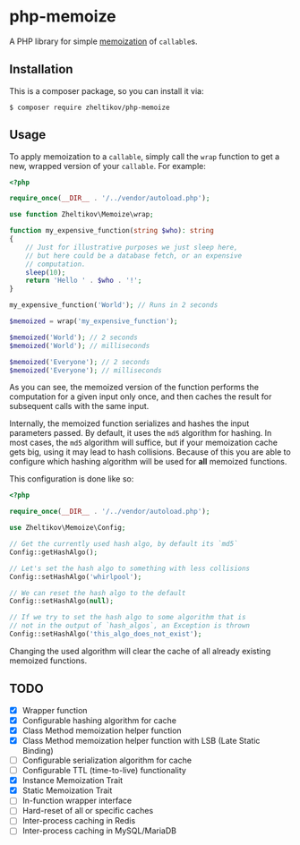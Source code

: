 
# php-memoize

A PHP library for simple [memoization](https://en.wikipedia.org/wiki/Memoization) of `callable`s.

## Installation

This is a composer package, so you can install it via:

```shell
$ composer require zheltikov/php-memoize
```

## Usage

To apply memoization to a `callable`, simply call the `wrap` function to get a new, wrapped version of your `callable`. For example:

```php
<?php

require_once(__DIR__ . '/../vendor/autoload.php');

use function Zheltikov\Memoize\wrap;

function my_expensive_function(string $who): string
{
    // Just for illustrative purposes we just sleep here,
    // but here could be a database fetch, or an expensive
    // computation.
    sleep(10);
    return 'Hello ' . $who . '!';
}

my_expensive_function('World'); // Runs in 2 seconds

$memoized = wrap('my_expensive_function');

$memoized('World'); // 2 seconds
$memoized('World'); // milliseconds

$memoized('Everyone'); // 2 seconds
$memoized('Everyone'); // milliseconds

```

As you can see, the memoized version of the function performs the computation for a given input only once, and then caches the result for subsequent calls with the same input.

Internally, the memoized function serializes and hashes the input parameters passed. By default, it uses the `md5` algorithm for hashing. In most cases, the `md5` algorithm will suffice, but if your memoization cache gets big, using it may lead to hash collisions. Because of this you are able to configure which hashing algorithm will be used for **all** memoized functions.

This configuration is done like so:

```php
<?php

require_once(__DIR__ . '/../vendor/autoload.php');

use Zheltikov\Memoize\Config;

// Get the currently used hash algo, by default its `md5`
Config::getHashAlgo();

// Let's set the hash algo to something with less collisions
Config::setHashAlgo('whirlpool');

// We can reset the hash algo to the default
Config::setHashAlgo(null);

// If we try to set the hash algo to some algorithm that is
// not in the output of `hash_algos`, an Exception is thrown
Config::setHashAlgo('this_algo_does_not_exist');

```

Changing the used algorithm will clear the cache of all already existing memoized functions.

## TODO

- [x] Wrapper function
- [x] Configurable hashing algorithm for cache
- [X] Class Method memoization helper function
- [X] Class Method memoization helper function with LSB (Late Static Binding)
- [ ] Configurable serialization algorithm for cache
- [ ] Configurable TTL (time-to-live) functionality
- [X] Instance Memoization Trait
- [X] Static Memoization Trait
- [ ] In-function wrapper interface
- [ ] Hard-reset of all or specific caches
- [ ] Inter-process caching in Redis
- [ ] Inter-process caching in MySQL/MariaDB
